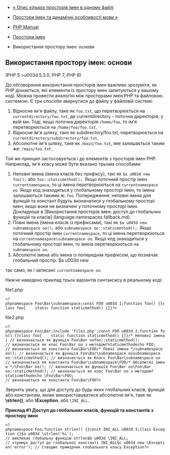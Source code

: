 - [« Опис кількох просторів імен в одному
файлі](language.namespaces.definitionmultiple.md)
- [Простори імен та динамічні особливості мови
»](language.namespaces.dynamic.md)

- [PHP Manual](index.md)
- [Простори імен](language.namespaces.md)
- Використання простору імен: основи

## Використання простору імен: основи

(PHP 5 \>u003d 5.3.0, PHP 7, PHP 8)

До обговорення використання просторів імен важливо зрозуміти, як PHP
дізнається, які елементи із простору імен запитуються у вашому коді.
Можна провести аналогію між просторами імен PHP та файловою.
системою. Є три способи звернутися до файлу у файловій системі:

1. Відносне ім'я файлу, таке як `foo.txt`, що перетворюється на
`currentdirectory/foo.txt`, де currentdirectory - поточна
директорія, у якій ми. Тоді, якщо поточна директорія
`/home/foo`, то ім'я перетворюється на `/home/foo/foo.txt`.
2. Відносне ім'я шляху, таке як subdirectory/foo.txt,
перетворюється на `currentdirectory/subdirectory/foo.txt`.
3. Абсолютне ім'я шляху, таке як `/main/foo.txt`, яке залишається
таким же: `/main/foo.txt`.

Той же принцип застосовується і до елементів з просторів імен PHP. Наприклад,
ім'я класу може бути вказано трьома способами:

1. Неповні імена (імена класів без префіксу), такі як
`$a u003d new foo();` або `foo::staticmethod();`. Якщо поточний
простір імен `currentnamespace`, то ці імена перетворюються на
`currentnamespace oo`. Якщо код знаходиться у глобальному просторі
імен, то імена залишаються такими ж: `foo`. Попередження: неповні
імена для функцій та констант будуть визначатися у глобальному
просторі імен, якщо вони не визначені у поточному просторі
імен. Докладніше в [Використання просторів імен: доступ до
глобальних функцій та класів] (language.namespaces.fallback.md).
2. Повні імена (імена класів із префіксами), такі як
`$a u003d new subnamespace oo();` або
`subnamespace oo::staticmethod();`. Якщо поточний простір імен
`currentnamespace`, то ці імена перетворюються на
`currentnamespace\subnamespace oo`. Якщо код знаходиться у глобальному
просторі імен, то імена перетворюються на `subnamespace oo`.
3. Абсолютні імена або імена із попереднім префіксом, що позначає
глобальний простір. $a u003d new

так само, як і записані: `currentnamespace oo`.

Нижче наведено приклад трьох варіантів синтаксису в реальному коді:

file1.php

` <?phpnamespace Foo\Bar\subnamespace;const FOO u003d 1;function foo() {}class foo{    static function staticmethod() {}}?> `

file2.php

` <?phpnamespace Foo\Bar;include 'file1.php';const FOO u003d 2;function foo() {}class foo{    static function staticmethod() {}}/* Неповні імена| // визначається як функція Foo\Bar oofoo::staticmethod(); // визначається як клас Foo\Bar oo з методом?staticmethodecho FOO; // визначається як константа Foo\Bar\FOO/* Повні імена */subnamespace oo(); // визначається як функція Foo\Bar\subnamespace oosubnamespace oo::staticmethod(); // визначається як Класс Foo\Bar\subnamespace oo // визначається як константа Foo\Bar\subnamespace\FOO/* Абсолютні імена */\Foo\Bar oo(); // визначається як функція Foo\Bar oo\Foo\Bar oo::staticmethod(); // визначається як клас Foo\Bar oo з методом?staticmethodecho \Foo\Bar\FOO; // визначається як константа Foo\Bar\FOO?> `

Зверніть увагу, що для доступу до будь-яких глобальних класів, функцій
або константам, може використовуватися абсолютне ім'я, таке як
**\strlen()**, або **\Exception**, або `\INI_ALL`.

**Приклад #1 Доступ до глобальних класів, функцій та константів з
простору імен**

` <?phpnamespace Foo;function strlen() {}const INI_ALL u003d 3;class Exception {}$a u003d \strlen('hi'); // викликає глобальну функцію strlen$b u003d \INI_ALL; // отримує доступ до глобальної константі INI_ALL$c u003d new \Exception('error'); // Створює примірник глобального класу Exception?> `
